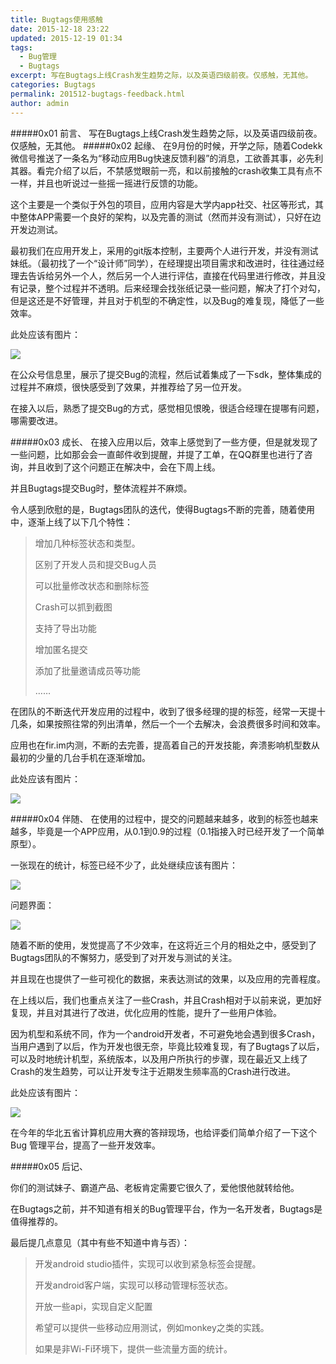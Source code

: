 ```yaml
---
title: Bugtags使用感触
date: 2015-12-18 23:22
updated: 2015-12-19 01:34
tags: 
  - Bug管理
  - Bugtags
excerpt: 写在Bugtags上线Crash发生趋势之际，以及英语四级前夜。仅感触，无其他。
categories: Bugtags
permalink: 201512-bugtags-feedback.html
author: admin
---
```


#####0x01	前言、
写在Bugtags上线Crash发生趋势之际，以及英语四级前夜。仅感触，无其他。
#####0x02	起缘、
在9月份的时候，开学之际，随着Codekk微信号推送了一条名为“移动应用Bug快速反馈利器”的消息，工欲善其事，必先利其器。看完介绍了以后，不禁感觉眼前一亮，和以前接触的crash收集工具有点不一样，并且也听说过一些摇一摇进行反馈的功能。

这个主要是一个类似于外包的项目，应用内容是大学内app社交、社区等形式，其中整体APP需要一个良好的架构，以及完善的测试（然而并没有测试），只好在边开发边测试。

最初我们在应用开发上，采用的git版本控制，主要两个人进行开发，并没有测试妹纸。（最初找了一个“设计师”同学），在经理提出项目需求和改进时，往往通过经理去告诉给另外一个人，然后另一个人进行评估，直接在代码里进行修改，并且没有记录，整个过程并不透明。后来经理会找张纸记录一些问题，解决了打个对勾，但是这还是不好管理，并且对于机型的不确定性，以及Bug的难复现，降低了一些效率。

此处应该有图片：

<img class="responsive-img" src="https://oijlbmkg8.qnssl.com/blog201512-bugtags-feedback-01.jpg">

在公众号信息里，展示了提交Bug的流程，然后试着集成了一下sdk，整体集成的过程并不麻烦，很快感受到了效果，并推荐给了另一位开发。

在接入以后，熟悉了提交Bug的方式，感觉相见恨晚，很适合经理在提哪有问题，哪需要改进。

#####0x03	成长、
在接入应用以后，效率上感觉到了一些方便，但是就发现了一些问题，比如那会会一直邮件收到提醒，并提了工单，在QQ群里也进行了咨询，并且收到了这个问题正在解决中，会在下周上线。

并且Bugtags提交Bug时，整体流程并不麻烦。

令人感到欣慰的是，Bugtags团队的迭代，使得Bugtags不断的完善，随着使用中，逐渐上线了以下几个特性：

> 增加几种标签状态和类型。
> 
> 区别了开发人员和提交Bug人员
> 
> 可以批量修改状态和删除标签
> 
> Crash可以抓到截图
> 
> 支持了导出功能
> 
> 增加匿名提交
> 
> 添加了批量邀请成员等功能
> 
> ……

在团队的不断迭代开发应用的过程中，收到了很多经理的提的标签，经常一天提十几条，如果按照往常的列出清单，然后一个一个去解决，会浪费很多时间和效率。

应用也在fir.im内测，不断的去完善，提高着自己的开发技能，奔溃影响机型数从最初的少量的几台手机在逐渐增加。

此处应该有图片：

<img class="responsive-img" src="https://oijlbmkg8.qnssl.com/blog201512-bugtags-feedback-02.jpg">

#####0x04	伴随、
在使用的过程中，提交的问题越来越多，收到的标签也越来越多，毕竟是一个APP应用，从0.1到0.9的过程（0.1指接入时已经开发了一个简单原型）。

一张现在的统计，标签已经不少了，此处继续应该有图片：

<img class="responsive-img" src="https://oijlbmkg8.qnssl.com/blog201512-bugtags-feedback-03.jpg">

问题界面：

<img class="responsive-img" src="https://oijlbmkg8.qnssl.com/blog201512-bugtags-feedback-04.jpg">

随着不断的使用，发觉提高了不少效率，在这将近三个月的相处之中，感受到了Bugtags团队的不懈努力，感受到了对开发与测试的关注。

并且现在也提供了一些可视化的数据，来表达测试的效果，以及应用的完善程度。

在上线以后，我们也重点关注了一些Crash，并且Crash相对于以前来说，更加好复现，并且对其进行了改进，优化应用的性能，提升了一些用户体验。

因为机型和系统不同，作为一个android开发者，不可避免地会遇到很多Crash，当用户遇到了以后，作为开发也很无奈，毕竟比较难复现，有了Bugtags了以后，可以及时地统计机型，系统版本，以及用户所执行的步骤，现在最近又上线了Crash的发生趋势，可以让开发专注于近期发生频率高的Crash进行改进。

此处应该有图片：

<img class="responsive-img" src="https://oijlbmkg8.qnssl.com/blog201512-bugtags-feedback-05.jpg">

在今年的华北五省计算机应用大赛的答辩现场，也给评委们简单介绍了一下这个 Bug 管理平台，提高了一些开发效率。

#####0x05	后记、

你们的测试妹子、霸道产品、老板肯定需要它很久了，爱他恨他就转给他。

在Bugtags之前，并不知道有相关的Bug管理平台，作为一名开发者，Bugtags是值得推荐的。

最后提几点意见（其中有些不知道中肯与否）：

> 开发android studio插件，实现可以收到紧急标签会提醒。
> 
> 开发android客户端，实现可以移动管理标签状态。
> 
> 开放一些api，实现自定义配置
> 
> 希望可以提供一些移动应用测试，例如monkey之类的实践。
> 
> 如果是非Wi-Fi环境下，提供一些流量方面的统计。

